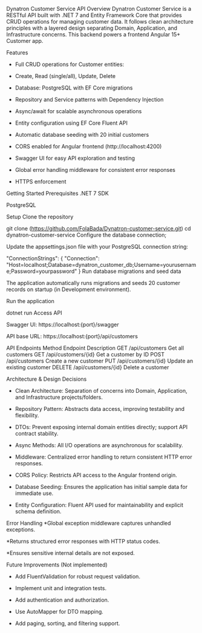 Dynatron Customer Service API
Overview
Dynatron Customer Service is a RESTful API built with .NET 7 and Entity Framework Core that provides CRUD operations for managing customer data.
It follows clean architecture principles with a layered design separating Domain, Application, and Infrastructure concerns. This backend powers a frontend Angular 15+ Customer app.

Features
* Full CRUD operations for Customer entities:

* Create, Read (single/all), Update, Delete

* Database: PostgreSQL with EF Core migrations

* Repository and Service patterns with Dependency Injection

* Async/await for scalable asynchronous operations

* Entity configuration using EF Core Fluent API

* Automatic database seeding with 20 initial customers

* CORS enabled for Angular frontend (http://localhost:4200)

* Swagger UI for easy API exploration and testing

* Global error handling middleware for consistent error responses

* HTTPS enforcement

Getting Started
Prerequisites
.NET 7 SDK

PostgreSQL


Setup
Clone the repository

git clone (https://github.com/FolaBada/Dynatron-customer-service.git)
cd dynatron-customer-service
Configure the database connection;

Update the appsettings.json file with your PostgreSQL connection string:

"ConnectionStrings": {
  "Connection": "Host=localhost;Database=dynatron_customer_db;Username=yourusername;Password=yourpassword"
}
Run database migrations and seed data

The application automatically runs migrations and seeds 20 customer records on startup (in Development environment).

Run the application

dotnet run
Access API

Swagger UI: https://localhost:{port}/swagger

API base URL: https://localhost:{port}/api/customers

API Endpoints
Method	Endpoint	Description
GET	/api/customers	Get all customers
GET	/api/customers/{id}	Get a customer by ID
POST	/api/customers	Create a new customer
PUT	/api/customers/{id}	Update an existing customer
DELETE	/api/customers/{id}	Delete a customer

Architecture & Design Decisions
* Clean Architecture: Separation of concerns into Domain, Application, and Infrastructure projects/folders.

* Repository Pattern: Abstracts data access, improving testability and flexibility.

* DTOs: Prevent exposing internal domain entities directly; support API contract stability.

* Async Methods: All I/O operations are asynchronous for scalability.

* Middleware: Centralized error handling to return consistent HTTP error responses.

* CORS Policy: Restricts API access to the Angular frontend origin.

* Database Seeding: Ensures the application has initial sample data for immediate use.

* Entity Configuration: Fluent API used for maintainability and explicit schema definition.

Error Handling
*Global exception middleware captures unhandled exceptions.

*Returns structured error responses with HTTP status codes.

*Ensures sensitive internal details are not exposed.

Future Improvements (Not implemented)
* Add FluentValidation for robust request validation.

* Implement unit and integration tests.

* Add authentication and authorization.

* Use AutoMapper for DTO mapping.

* Add paging, sorting, and filtering support.

